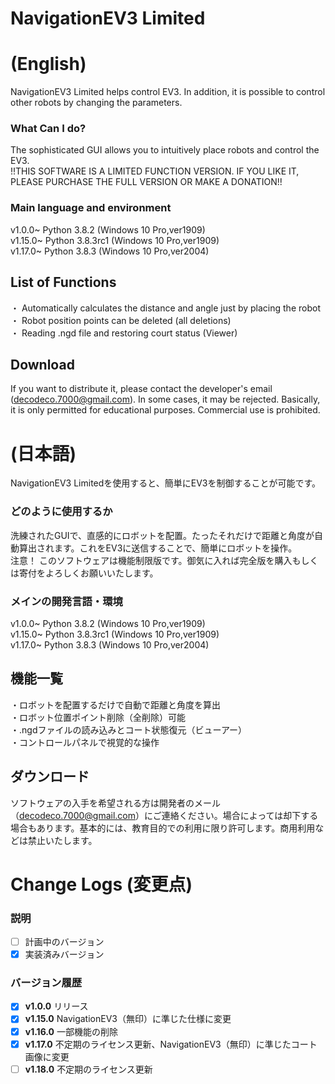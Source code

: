 # NavigationEV3 Limited
# (English)
NavigationEV3 Limited helps control EV3. In addition, it is possible to control other robots by changing the parameters.

### What Can I do?  
The sophisticated GUI allows you to intuitively place robots and control the EV3.  
!!THIS SOFTWARE IS A LIMITED FUNCTION VERSION. IF YOU LIKE IT, PLEASE PURCHASE THE FULL VERSION OR MAKE A DONATION!!

### Main language and environment  
v1.0.0~ Python 3.8.2 (Windows 10 Pro,ver1909)  
v1.15.0~ Python 3.8.3rc1 (Windows 10 Pro,ver1909)  
v1.17.0~ Python 3.8.3 (Windows 10 Pro,ver2004)


## List of Functions
・ Automatically calculates the distance and angle just by placing the robot  
・ Robot position points can be deleted (all deletions)  
・ Reading .ngd file and restoring court status (Viewer)  

## Download
If you want to distribute it, please contact the developer's email (decodeco.7000@gmail.com). In some cases, it may be rejected. Basically, it is only permitted for educational purposes. Commercial use is prohibited.


# (日本語)
NavigationEV3 Limitedを使用すると、簡単にEV3を制御することが可能です。

### どのように使用するか  
洗練されたGUIで、直感的にロボットを配置。たったそれだけで距離と角度が自動算出されます。これをEV3に送信することで、簡単にロボットを操作。  
注意！ このソフトウェアは機能制限版です。御気に入れば完全版を購入もしくは寄付をよろしくお願いいたします。

### メインの開発言語・環境  
v1.0.0~ Python 3.8.2 (Windows 10 Pro,ver1909)  
v1.15.0~ Python 3.8.3rc1 (Windows 10 Pro,ver1909)  
v1.17.0~ Python 3.8.3 (Windows 10 Pro,ver2004)

## 機能一覧
・ロボットを配置するだけで自動で距離と角度を算出  
・ロボット位置ポイント削除（全削除）可能    
・.ngdファイルの読み込みとコート状態復元（ビューアー）  
・コントロールパネルで視覚的な操作  

## ダウンロード
ソフトウェアの入手を希望される方は開発者のメール（decodeco.7000@gmail.com）にご連絡ください。場合によっては却下する場合もあります。基本的には、教育目的での利用に限り許可します。商用利用などは禁止いたします。


# Change Logs (変更点)  
### 説明
- [ ] 計画中のバージョン
- [x] 実装済みバージョン

### バージョン履歴
- [x] **v1.0.0** リリース
- [x] **v1.15.0** NavigationEV3（無印）に準じた仕様に変更
- [x] **v1.16.0** 一部機能の削除
- [x] **v1.17.0** 不定期のライセンス更新、NavigationEV3（無印）に準じたコート画像に変更
- [ ] **v1.18.0** 不定期のライセンス更新
